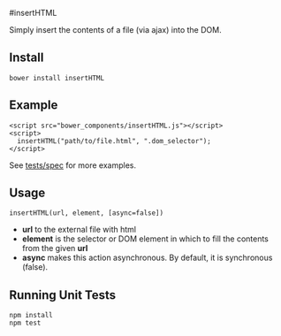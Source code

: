 #insertHTML

Simply insert the contents of a file (via ajax) into the DOM. 

## Install

    bower install insertHTML

## Example
  
    <script src="bower_components/insertHTML.js"></script>
    <script>
      insertHTML("path/to/file.html", ".dom_selector");
    </script>

See [tests/spec](https://github.com/sfarthin/insert-html-template/blob/master/tests/spec.js) for more examples.

## Usage

	insertHTML(url, element, [async=false])
	
+ **url** to the external file with html
+ **element** is the selector or DOM element in which to fill the contents from the given **url**
+ **async** makes this action asynchronous. By default, it is synchronous (false).


## Running Unit Tests

    npm install
    npm test
